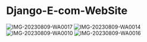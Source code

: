 # Django-E-com-WebSite
![IMG-20230809-WA0017](https://github.com/Elanchezhian2712/Django-E-com-WebSite/assets/122656808/e79f698e-a672-4c52-97f8-0229564d8a80)
![IMG-20230809-WA0014](https://github.com/Elanchezhian2712/Django-E-com-WebSite/assets/122656808/2f760178-a78b-422c-9740-23605268b1b3)
![IMG-20230809-WA0010](https://github.com/Elanchezhian2712/Django-E-com-WebSite/assets/122656808/0280b829-91fb-4d4b-b9c4-d90e3cf64007)
![IMG-20230809-WA0016](https://github.com/Elanchezhian2712/Django-E-com-WebSite/assets/122656808/50e56591-23ec-4fd9-acac-bc375190f335)
